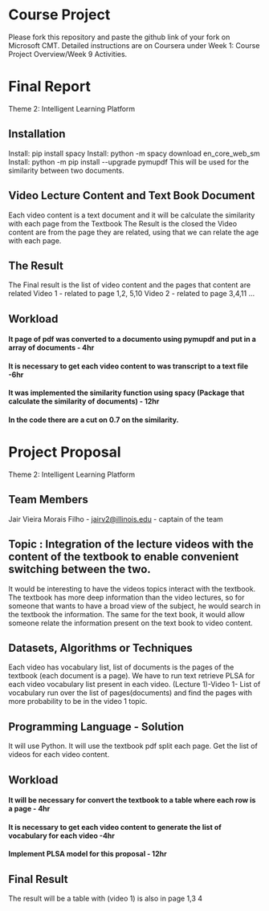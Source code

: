 # Course Project

Please fork this repository and paste the github link of your fork on Microsoft CMT. Detailed instructions are on Coursera under Week 1: Course Project Overview/Week 9 Activities.
# Final Report
Theme 2: Intelligent Learning Platform
## Installation
  Install:  pip install spacy
  Install:  python -m spacy download en_core_web_sm
  Install:  python -m pip install --upgrade pymupdf
  This will be used for the similarity between two documents.
## Video Lecture Content and Text Book Document 
  Each video content is a text document and it will be calculate the similarity with each page from the Textbook
  The Result is the closed the Video content are from the page they are related, using that we can relate the age with each page.
## The Result
  The Final result is the list of video content and the pages that content are related
  Video 1 - related to page 1,2, 5,10
  Video 2 - related to page 3,4,11
  ...
## Workload
#### It page of pdf was converted to a documento using pymupdf and put in a array of documents - 4hr
#### It is necessary to get each video content to was transcript to a text file -6hr
#### It was implemented the similarity function using spacy (Package that calculate the similarity of documents) - 12hr
#### In the code there are a cut on 0.7 on the similarity.

# Project Proposal
Theme 2: Intelligent Learning Platform

## Team Members 
Jair Vieira Morais Filho - jairv2@illinois.edu - captain of the team

## Topic : Integration of the lecture videos with the content of the textbook to enable convenient switching between the two.
It would be interesting to have the videos topics interact with the textbook. The textbook has more deep information than the video lectures, so for someone that wants to have a broad view of the subject, he would search in the textbook the information. The same for the text book, it would allow someone relate the information present on the text book to video content.

## Datasets, Algorithms or Techniques
Each video has vocabulary list, list of documents is the pages of the textbook (each document is a page). We have to run text retrieve PLSA for each video vocabulary list present in each video. 
(Lecture 1)-Video 1- List of vocabulary run over the list of pages(documents) and find the pages with more probability to be in the video 1 topic.

## Programming Language - Solution
It will use Python.
It will use the textbook pdf split each page. 
Get the list of videos for each video content.

## Workload
#### It will be necessary for convert the textbook to a table where each row is a page - 4hr
#### It is necessary to get each video content to generate the list of vocabulary for each video -4hr
#### Implement PLSA model for this proposal - 12hr

## Final Result
The result will be a table with (video 1) is also in page 1,3 4


  
